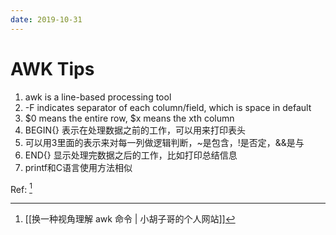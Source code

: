 ```yaml
---
date: 2019-10-31
---
```

# AWK Tips

1. awk is a line-based processing tool
2. -F indicates separator of each column/field, which is space in default
3. $0 means the entire row, $x means the xth column
4. BEGIN{} 表示在处理数据之前的工作，可以用来打印表头
5. 可以用3里面的表示来对每一列做逻辑判断，~是包含，!是否定，&&是与
6. END{} 显示处理完数据之后的工作，比如打印总结信息
7. printf和C语言使用方法相似



Ref: [^B48E31052FAB]


[^B48E31052FAB]: [[换一种视角理解 awk 命令 | 小胡子哥的个人网站]]

